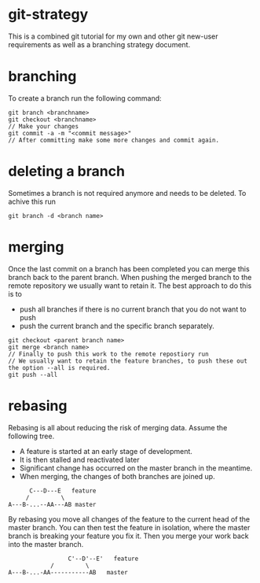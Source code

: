 git-strategy
============

This is a combined git tutorial for my own and other git new-user requirements as well as a branching strategy document.


branching
=========

To create a branch run the following command: 

```
git branch <branchname>
git checkout <branchname>
// Make your changes
git commit -a -m "<commit message>"
// After committing make some more changes and commit again.
```

deleting a branch
=================

Sometimes a branch is not required anymore and needs to be deleted. To achive this run

```
git branch -d <branch name>
```


merging
=======

Once the last commit on a branch has been completed you can merge this branch back to the parent branch.
When pushing the merged branch to the remote repository we usually want to retain it. The best approach to do this is to

* push all branches if there is no current branch that you do not want to push
* push the current branch and the specific branch separately.

```
git checkout <parent branch name>
git merge <branch name>
// Finally to push this work to the remote repostiory run
// We usually want to retain the feature branches, to push these out the option --all is required.
git push --all
```





rebasing
========

Rebasing is all about reducing the risk of merging data. Assume the following tree.

* A feature is started at an early stage of development. 
* It is then stalled and reactivated later
* Significant change has occurred on the master branch in the meantime.
* When merging, the changes of both branches are joined up. 


```
      C---D---E   feature
     /         \
A---B-...--AA---AB master
```

By rebasing you move all changes of the feature to the current head of the master branch. 
You can then test the feature in isolation, where the master branch is breaking your feature you fix it. 
Then you merge your work back into the master branch. 

```
       			 C'--D'--E'   feature
            /         \
A---B-...-AA-----------AB   master
```





